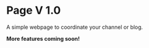 # Page V 1.0
<p>A simple webpage to coordinate your channel or blog.</p>

<p><strong>More features coming soon!</strong></p>
